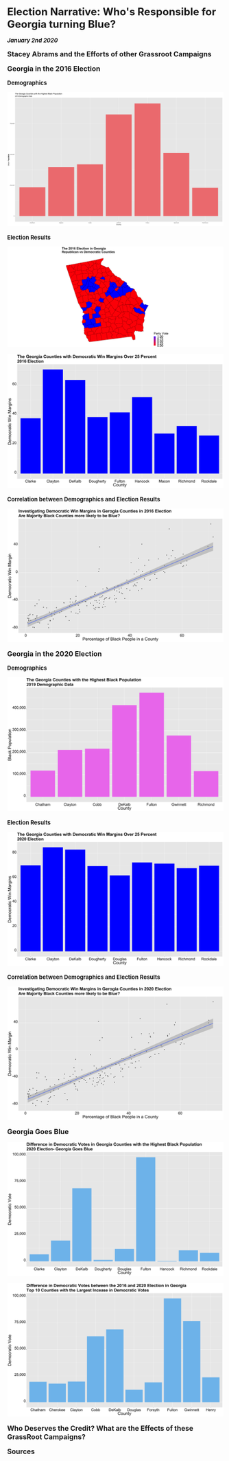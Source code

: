 
**<font size="5"> Election Narrative: Who's Responsible for Georgia turning Blue? </font>**

_**<font size="2"> January 2nd 2020 </font>**_



**<font size="3"> Stacey Abrams and the Efforts of other Grassroot Campaigns </font>**






**<font size="3"> Georgia in the 2016 Election </font>**


**<font size="2"> Demographics </font>**

![2016 Black Counties](2016_most_black_counties.png)


**<font size="2"> Election Results </font>**



![2016 Results](2016_Georgia_Vote.png)


![2016 Most Democratic Counties](2016_most_democratic_counties.png)



**<font size="2"> Correlation between Demographics and Election Results </font>**


![2016 Correlation Graph](2016_black_vote.png)




**<font size="3"> Georgia in the 2020 Election </font>**


**<font size="2"> Demographics </font>**

![2020 Black Counties](2020_most_black_counties.png)


**<font size="2"> Election Results </font>**


![2020 Most Democratic Counties](2020_most_democratic_counties.png)


**<font size="2"> Correlation between Demographics and Election Results </font>**



![2020 Correlation Graph](2020_black_vote.png)



**<font size="3"> Georgia Goes Blue </font>**


![2020 Black Counties Difference](final_graph.png)


![2020 Counties Most Shift to Blue](final_graph_2.png)







**<font size="3"> Who Deserves the Credit? What are the Effects of these GrassRoot Campaigns? </font>**




**<font size="3"> Sources </font>**








